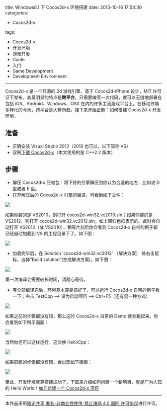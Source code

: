 title: Windows8.1 下 Cocos2d-x 环境搭建
date: 2013-10-16 17:54:30
categories:

- Cocos2d-x

tags:

- Cocos2d-x
- 开发环境
- 游戏开发
- Guide
- 入门
- Game Development
- Development Environment

---

Cocos2d-x 是一个开源的 2d 游戏引擎，基于 Cocos2d-iPhone 设计，MIT 许可证下发布。其最明显的特点是**跨平台**，只需要编写一次代码，就可以无缝地部署在包括 iOS、Android、Windows、OSX 在内的许多主流游戏平台上。在移动终端多样化的今天，跨平台是大势所趋。接下来开始正题：如何搭建 Cocos2d-x 开发环境。

## **准备**

- 正确安装 Visual Studio 2012（2010 也可以，以下简称 VS）
- 官网[下载 Cocos2d-x](http://www.cocos2d-x.org/download)（本文使用的是 C++2.2 版本）

## **步骤**

- 解压 Cocos2d-x 压缩包：将下好的引擎解压到你认为合适的地方，比如说 D 盘或者 E 盘。
- 打开解压后的 Cocos2d-x 引擎的目录，可看到如下文件：

![](https://geekpluxblog.oss-cn-hongkong.aliyuncs.com/cocos2dx/20131016170507.jpg)

如果你装的是 VS2010，则打开 cocos2d-win32.vc2010.sln；如果你装的是 VS2012，则打开 cocos2d-win32.vc2012.sln，如上图红色框表示的。此时会自动打开 VS2012（或 VS2010），稍等片刻后你会看到 Cocos2d-x 自带的例子都已经自动加载到 VS 的工程目录下了。如下图：

![](https://geekpluxblog.oss-cn-hongkong.aliyuncs.com/cocos2dx/20131016215353.jpg)

<!-- more -->

- 加载完毕后，在 Solution 'cocos2d-win32.vc2012' （解决方案） 处右击鼠标，选择“Build solution”(生成解决方案)，如下图：

![](https://geekpluxblog.oss-cn-hongkong.aliyuncs.com/cocos2dx/20131016213126.jpg)

第一次编译会需要较长时间，请耐心等待。

- 等全部编译完后，环境基本算是搭好了，可以运行 Cocos2d-x 自带的例子看一下：右击 TestCpp --> 设为启动项目 --> Ctrl+F5（还有另一种方式）

![](https://geekpluxblog.oss-cn-hongkong.aliyuncs.com/cocos2dx/20131016172327.jpg)

如果之前的步骤都没有错，那么这时 Cocos2d-x 自带的 Demo 就会跑起来，你会看到如下所示画面：

![](https://geekpluxblog.oss-cn-hongkong.aliyuncs.com/cocos2dx/20131016172443.jpg)

当然你还可以这样运行，这次换 HelloCpp：

![](https://geekpluxblog.oss-cn-hongkong.aliyuncs.com/cocos2dx/20131016172502.jpg)

如果前面的步骤都没有错，会出现如下画面：

![](https://geekpluxblog.oss-cn-hongkong.aliyuncs.com/cocos2dx/20131016214249.jpg)

至此，开发环境就算搭建成功了，下篇来介绍如何创建一个新项目，就是广为人知的 Hello World！[如何新建一个 Cocos2d-x 项目](http://www.geekplux.com/2013/10/17/如何新建一个Cocos2d-x项目/)

---

本作品采用[知识共享 署名-非商业性使用-禁止演绎 4.0 国际 许可协议](http://creativecommons.org/licenses/by-nc-nd/4.0/)进行许可。
